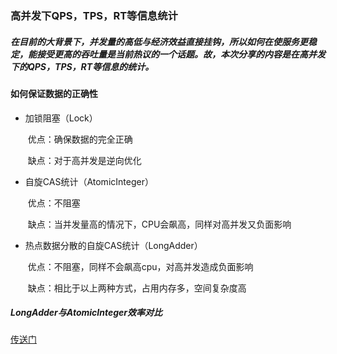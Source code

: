 ### 高并发下QPS，TPS，RT等信息统计

##### 在目前的大背景下，并发量的高低与经济效益直接挂钩，所以如何在使服务更稳定，能接受更高的吞吐量是当前热议的一个话题。故，本次分享的内容是在高并发下的QPS，TPS，RT等信息的统计。



#### 如何保证数据的正确性

- 加锁阻塞（Lock）

  ​	优点：确保数据的完全正确

  ​	缺点：对于高并发是逆向优化

- 自旋CAS统计（AtomicInteger）

  ​	优点：不阻塞

  ​	缺点：当并发量高的情况下，CPU会飙高，同样对高并发又负面影响

- 热点数据分散的自旋CAS统计（LongAdder）

  ​	优点：不阻塞，同样不会飙高cpu，对高并发造成负面影响

  ​	缺点：相比于以上两种方式，占用内存多，空间复杂度高

##### LongAdder与AtomicInteger效率对比

[传送门](https://github.com/Never12581/study-demo/blob/master/md/LongAdder与AtomicLong速度对比.md)


